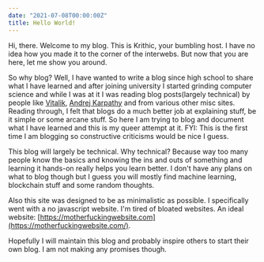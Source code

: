 ```yaml
---
date: "2021-07-08T00:00:00Z"
title: Hello World!
---
```


Hi, there. Welcome to my blog. This is Krithic, your bumbling host. I have no idea how you made
it to the corner of the interwebs. But now that you are here, let me show you around.

So why blog? Well, I have wanted to write a blog since high school to share what I have learned and
after joining university I started grinding computer science and while I was at it I was reading
blog posts(largely technical) by people like [Vitalik](https://vitalik.ca),
[Andrej Karpathy](https://karpathy.github.io/) and from various other misc sites. Reading through,
I felt that blogs do a much better job at explaining stuff, be it simple or some arcane stuff. So
here I am trying to blog and document what I have learned and this is my queer attempt at it.
FYI: This is the first time I am blogging so constructive criticisms would be nice I guess.

This blog will largely be technical. Why technical? Because way too many people know the basics and
knowing the ins and outs of something and learning it hands-on really helps you learn better. I
don't have any plans on what to blog though but I guess you will mostly find machine learning,
blockchain stuff and some random thoughts.

Also this site was designed to be as minimalistic as possible. I specifically went with a no
javascript website. I'm tired of bloated websites. An ideal website:
[https://motherfuckingwebsite.com](https://motherfuckingwebsite.com/).

Hopefully I will maintain this blog and probably inspire others to start their own blog. I am not
making any promises though.
